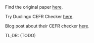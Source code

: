 Find the original paper
[here](https://research.duolingo.com/papers/settles.tacl20.pdf).

Try Duolingo CEFR Checker [here](https://cefr.duolingo.com/).

Blog post about their CEFR checker
[here](https://blog.duolingo.com/the-duolingo-cefr-checker-an-ai-tool-for-adapting-learning-content/).

TL;DR: (TODO)
